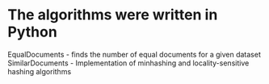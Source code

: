 # The algorithms were written in Python

EqualDocuments - finds the number of equal documents for a given dataset
SimilarDocuments - Implementation of minhashing and locality-sensitive hashing algorithms
